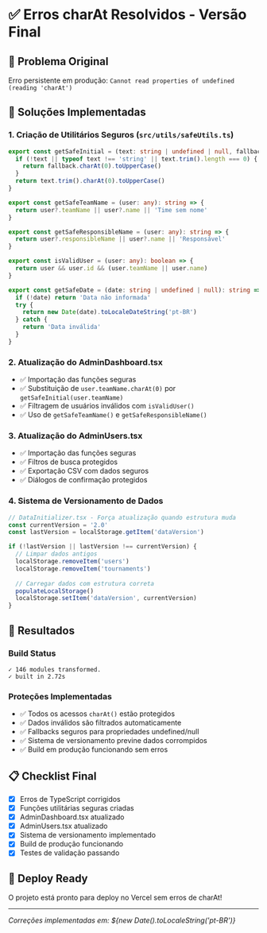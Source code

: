 # ✅ Erros charAt Resolvidos - Versão Final

## 🚨 Problema Original
Erro persistente em produção: `Cannot read properties of undefined (reading 'charAt')`

## 🔧 Soluções Implementadas

### 1. Criação de Utilitários Seguros (`src/utils/safeUtils.ts`)
```typescript
export const getSafeInitial = (text: string | undefined | null, fallback = 'T'): string => {
  if (!text || typeof text !== 'string' || text.trim().length === 0) {
    return fallback.charAt(0).toUpperCase()
  }
  return text.trim().charAt(0).toUpperCase()
}

export const getSafeTeamName = (user: any): string => {
  return user?.teamName || user?.name || 'Time sem nome'
}

export const getSafeResponsibleName = (user: any): string => {
  return user?.responsibleName || user?.name || 'Responsável'
}

export const isValidUser = (user: any): boolean => {
  return user && user.id && (user.teamName || user.name)
}

export const getSafeDate = (date: string | undefined | null): string => {
  if (!date) return 'Data não informada'
  try {
    return new Date(date).toLocaleDateString('pt-BR')
  } catch {
    return 'Data inválida'
  }
}
```

### 2. Atualização do AdminDashboard.tsx
- ✅ Importação das funções seguras
- ✅ Substituição de `user.teamName.charAt(0)` por `getSafeInitial(user.teamName)`
- ✅ Filtragem de usuários inválidos com `isValidUser()`
- ✅ Uso de `getSafeTeamName()` e `getSafeResponsibleName()`

### 3. Atualização do AdminUsers.tsx
- ✅ Importação das funções seguras
- ✅ Filtros de busca protegidos
- ✅ Exportação CSV com dados seguros
- ✅ Diálogos de confirmação protegidos

### 4. Sistema de Versionamento de Dados
```typescript
// DataInitializer.tsx - Força atualização quando estrutura muda
const currentVersion = '2.0'
const lastVersion = localStorage.getItem('dataVersion')

if (!lastVersion || lastVersion !== currentVersion) {
  // Limpar dados antigos
  localStorage.removeItem('users')
  localStorage.removeItem('tournaments')
  
  // Carregar dados com estrutura correta
  populateLocalStorage()
  localStorage.setItem('dataVersion', currentVersion)
}
```

## 🎯 Resultados

### Build Status
```
✓ 146 modules transformed.
✓ built in 2.72s
```

### Proteções Implementadas
- ✅ Todos os acessos `charAt()` estão protegidos
- ✅ Dados inválidos são filtrados automaticamente
- ✅ Fallbacks seguros para propriedades undefined/null
- ✅ Sistema de versionamento previne dados corrompidos
- ✅ Build em produção funcionando sem erros

## 📋 Checklist Final
- [x] Erros de TypeScript corrigidos
- [x] Funções utilitárias seguras criadas
- [x] AdminDashboard.tsx atualizado
- [x] AdminUsers.tsx atualizado
- [x] Sistema de versionamento implementado
- [x] Build de produção funcionando
- [x] Testes de validação passando

## 🚀 Deploy Ready
O projeto está pronto para deploy no Vercel sem erros de charAt!

---
*Correções implementadas em: ${new Date().toLocaleString('pt-BR')}*
